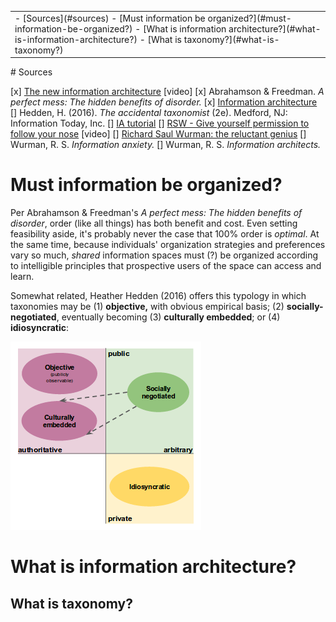 <table id="TOC"><tr><td>- [Sources](#sources)
- [Must information be organized?](#must-information-be-organized?)
- [What is information architecture?](#what-is-information-architecture?)
	- [What is taxonomy?](#what-is-taxonomy?)
</td></tr></table>
# Sources

[x] [The new information architecture](https://www.youtube.com/watch?v=Fou5J7j5uzk) [video]
[x] Abrahamson & Freedman. _A perfect mess: The hidden benefits of disorder._
[x] [Information architecture](https://www.ischool.utexas.edu/~l38613dw/readings/InfoArchitecture.html)
[] Hedden, H. (2016). _The accidental taxonomist_ (2e). Medford, NJ: Information Today, Inc.
[] [IA tutorial](http://www.afterhoursprogramming.com/tutorial/Information-Architecture/Overview/)
[] [RSW - Give yourself permission to follow your nose](https://www.youtube.com/watch?v=SDm1zXxpkr8) [video]
[] [Richard Saul Wurman: the reluctant genius](http://www.wearesalt.org/richard-saul-wurman-the-reluctant-genius/)
[] Wurman, R. S. _Information anxiety._
[] Wurman, R. S. _Information architects._

# Must information be organized?

Per Abrahamson & Freedman's _A perfect mess: The hidden benefits of disorder_, order (like all things) has both benefit and cost. Even setting feasibility aside, it's probably never the case that 100% order is _optimal_. At the same time, because individuals' organization strategies and preferences vary so much, _shared_ information spaces must (?) be organized according to intelligible principles that prospective users of the space can access and learn. 

Somewhat related, Heather Hedden (2016) offers this typology in which taxonomies may be (1) **objective,** with obvious empirical basis; (2) **socially-negotiated**, eventually becoming (3) **culturally embedded**; or (4) **idiosyncratic**:

![Objective, culturally embedded, socially-negotiated, and idiosyncratic taxonomies](../ILLOS/taxonomy_status.png)

# What is information architecture?

## What is taxonomy?



